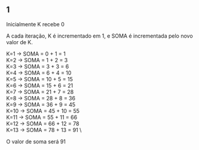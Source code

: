 ## 1

Inicialmente K recebe 0

A cada iteração, K é incrementado em 1, e SOMA é incrementada pelo novo valor de K.

K=1 -> SOMA = 0 + 1 = 1 \
K=2 -> SOMA = 1 + 2 = 3 \
K=3 -> SOMA = 3 + 3 = 6 \
K=4 -> SOMA = 6 + 4 = 10 \
K=5 -> SOMA = 10 + 5 = 15 \
K=6 -> SOMA = 15 + 6 = 21 \
K=7 -> SOMA = 21 + 7 = 28 \
K=8 -> SOMA = 28 + 8 = 36 \
K=9 -> SOMA = 36 + 9 = 45 \
K=10 -> SOMA = 45 + 10 = 55 \
K=11 -> SOMA = 55 + 11 = 66 \
K=12 -> SOMA = 66 + 12 = 78 \
K=13 -> SOMA = 78 + 13 = 91 \

O valor de soma será 91
